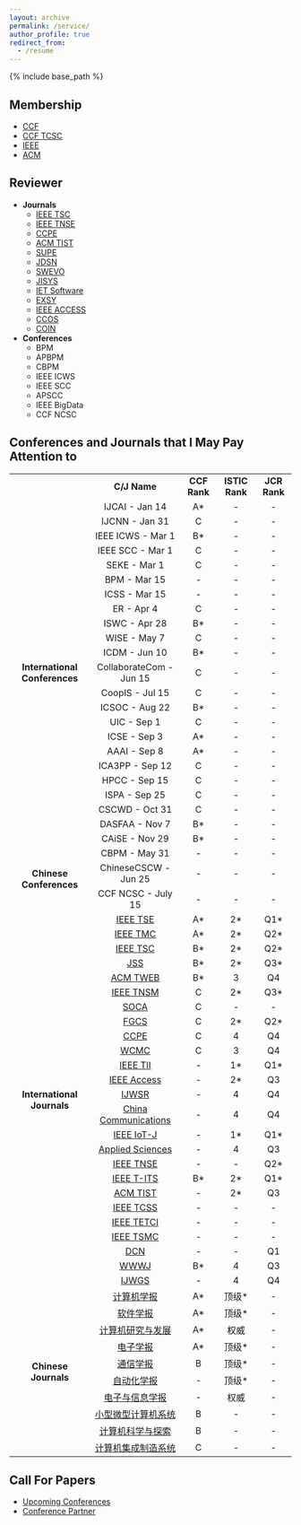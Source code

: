 ```yaml
---
layout: archive
permalink: /service/
author_profile: true
redirect_from:
  - /resume
---
```


{% include base_path %}

Membership
------
* [CCF](https://www.ccf.org.cn/)
* [CCF TCSC](https://www.ccf.org.cn/Chapters/TC/TC_Listing/TCSC/)
* [IEEE](https://www.ieee.org/)
* [ACM](https://www.acm.org/)

Reviewer
------
* **Journals**
  * [IEEE TSC](https://www.computer.org/csdl/journal/sc)
  * [IEEE TNSE](https://ieeexplore.ieee.org/xpl/RecentIssue.jsp?punumber=6488902)
  * [CCPE](https://onlinelibrary.wiley.com/journal/15320634)
  * [ACM TIST](https://tist.acm.org/)
  * [SUPE](https://www.springer.com/computer/swe/journal/11227)
  * [JDSN](https://journals.sagepub.com/home/dsn)
  * [SWEVO](https://www.journals.elsevier.com/swarm-and-evolutionary-computation)
  * [JISYS](https://onlinelibrary.wiley.com/journal/1098111x)
  * [IET Software](https://ieeexplore.ieee.org/xpl/RecentIssue.jsp?punumber=4124007)
  * [EXSY](https://onlinelibrary.wiley.com/journal/14680394)
  * [IEEE ACCESS](https://ieeeaccess.ieee.org)
  * [CCOS](https://www.tandfonline.com/toc/ccos20/current)
  * [COIN](https://onlinelibrary.wiley.com/journal/14678640)
* **Conferences**
  * BPM
  * APBPM
  * CBPM
  * IEEE ICWS
  * IEEE SCC
  * APSCC
  * IEEE BigData
  * CCF NCSC

Conferences and Journals that I May Pay Attention to
------
<table width="100%" align="center" frame="void">
  <tr>
    <td align="center"></td>
    <td align="center"><b>C/J Name</b></td>
    <td align="center"><b>CCF Rank</b></td>
    <td align="center"><b>ISTIC Rank</b></td>
    <td align="center"><b>JCR Rank</b></td>
  </tr>
  <tr>
    <td align="center" rowspan="23"><b>International Conferences</b></td>
    <td align="center">IJCAI - Jan 14</td>
    <td align="center">A*</td>
    <td align="center">-</td>
    <td align="center">-</td>
  </tr>
    <tr>
    <td align="center">IJCNN - Jan 31</td>
    <td align="center">C</td>
    <td align="center">-</td>
    <td align="center">-</td>
  </tr>
  <tr>
    <td align="center">IEEE ICWS - Mar 1</td>
    <td align="center">B*</td>
    <td align="center">-</td>
    <td align="center">-</td>
  </tr>
  <tr>
    <td align="center">IEEE SCC - Mar 1</td>
    <td align="center">C</td>
    <td align="center">-</td>
    <td align="center">-</td>
  </tr>
  <tr>
    <td align="center">SEKE - Mar 1</td>
    <td align="center">C</td>
    <td align="center">-</td>
    <td align="center">-</td>
  </tr>
  <tr>
    <td align="center">BPM - Mar 15</td>
    <td align="center">-</td>
    <td align="center">-</td>
    <td align="center">-</td>
  </tr>
  <tr>
    <td align="center">ICSS - Mar 15</td>
    <td align="center">-</td>
    <td align="center">-</td>
    <td align="center">-</td>
  </tr>
  <tr>
    <td align="center">ER - Apr 4</td>
    <td align="center">C</td>
    <td align="center">-</td>
    <td align="center">-</td>
  </tr>
  <tr>
    <td align="center">ISWC - Apr 28</td>
    <td align="center">B*</td>
    <td align="center">-</td>
    <td align="center">-</td>
  </tr>
  <tr>
    <td align="center">WISE - May 7</td>
    <td align="center">C</td>
    <td align="center">-</td>
    <td align="center">-</td>
  </tr>
   <tr>
    <td align="center">ICDM - Jun 10</td>
    <td align="center">B*</td>
    <td align="center">-</td>
    <td align="center">-</td>
  </tr>
  <tr>
    <td align="center">CollaborateCom - Jun 15</td>
    <td align="center">C</td>
    <td align="center">-</td>
    <td align="center">-</td>
  </tr>
  <tr>
    <td align="center">CoopIS - Jul 15</td>
    <td align="center">C</td>
    <td align="center">-</td>
    <td align="center">-</td>
  </tr>
  <tr>
    <td align="center">ICSOC - Aug 22</td>
    <td align="center">B*</td>
    <td align="center">-</td>
    <td align="center">-</td>
  </tr>
  <tr>
    <td align="center">UIC - Sep 1</td>
    <td align="center">C</td>
    <td align="center">-</td>
    <td align="center">-</td>
  </tr>
  <tr>
    <td align="center">ICSE - Sep 3</td>
    <td align="center">A*</td>
    <td align="center">-</td>
    <td align="center">-</td>
  </tr>
  <tr>
    <td align="center">AAAI - Sep 8</td>
    <td align="center">A*</td>
    <td align="center">-</td>
    <td align="center">-</td>
  </tr>
  <tr>
    <td align="center">ICA3PP - Sep 12</td>
    <td align="center">C</td>
    <td align="center">-</td>
    <td align="center">-</td>
  </tr>
  <tr>
    <td align="center">HPCC - Sep 15</td>
    <td align="center">C</td>
    <td align="center">-</td>
    <td align="center">-</td>
  </tr>
  <tr>
    <td align="center">ISPA - Sep 25</td>
    <td align="center">C</td>
    <td align="center">-</td>
    <td align="center">-</td>
  </tr>
  <tr>
    <td align="center">CSCWD - Oct 31</td>
    <td align="center">C</td>
    <td align="center">-</td>
    <td align="center">-</td>
  </tr>
  <tr>
    <td align="center">DASFAA - Nov 7</td>
    <td align="center">B*</td>
    <td align="center">-</td>
    <td align="center">-</td>
  </tr>
  <tr>
    <td align="center">CAiSE - Nov 29</td>
    <td align="center">B*</td>
    <td align="center">-</td>
    <td align="center">-</td>
  </tr>
  <tr>
    <td align="center" rowspan="3"><b>Chinese Conferences</b></td>
    <td align="center">CBPM - May 31</td>
    <td align="center">-</td>
    <td align="center">-</td>
    <td align="center">-</td>
  </tr>
  <tr>
    <td align="center">ChineseCSCW - Jun 25</td>
    <td align="center">-</td>
    <td align="center">-</td>
    <td align="center">-</td>
  </tr>
  <tr>
    <td align="center">CCF NCSC - July 15</td>
    <td align="center">-</td>
    <td align="center">-</td>
    <td align="center">-</td>
  </tr>
  <tr>
    <td align="center" rowspan="25"><b>International Journals</b></td>
    <td align="center"><a href="https://www.computer.org/csdl/journal/ts">IEEE TSE</a></td>
    <td align="center">A*</td>
    <td align="center">2*</td>
    <td align="center">Q1*</td>
  </tr>
  <tr>
    <td align="center"><a href="https://www.computer.org/csdl/journal/tm">IEEE TMC</a></td>
    <td align="center">A*</td>
    <td align="center">2*</td>
    <td align="center">Q2*</td>
  </tr>
  <tr>
    <td align="center"><a href="https://www.computer.org/csdl/journal/sc">IEEE TSC</a></td>
    <td align="center">B*</td>
    <td align="center">2*</td>
    <td align="center">Q2*</td>
  </tr>
  <tr>
    <td align="center"><a href="https://www.journals.elsevier.com/journal-of-systems-and-software">JSS</a></td>
    <td align="center">B*</td>
    <td align="center">2*</td>
    <td align="center">Q3*</td>
  </tr>
  <tr>
    <td align="center"><a href="https://dl.acm.org/journal/tweb">ACM TWEB</a></td>
    <td align="center">B*</td>
    <td align="center">3</td>
    <td align="center">Q4</td>
  </tr>
  <tr>
    <td align="center"><a href="https://www.comsoc.org/publications/journals/ieee-tnsm">IEEE TNSM</a></td>
    <td align="center">C</td>
    <td align="center">2*</td>
    <td align="center">Q3*</td>
  </tr>
  <tr>
    <td align="center"><a href="https://www.springer.com/journal/11761">SOCA</a></td>
    <td align="center">C</td>
    <td align="center">-</td>
    <td align="center">-</td>
  </tr>
  <tr>
    <td align="center"><a href="https://www.sciencedirect.com/journal/future-generation-computer-systems">FGCS</a></td>
    <td align="center">C</td>
    <td align="center">2*</td>
    <td align="center">Q2*</td>
  </tr>
  <tr>
    <td align="center"><a href="https://onlinelibrary.wiley.com/journal/15320634">CCPE</a></td>
    <td align="center">C</td>
    <td align="center">4</td>
    <td align="center">Q4</td>
  </tr>
  <tr>
    <td align="center"><a href="https://www.hindawi.com/journals/wcmc/">WCMC</a></td>
    <td align="center">C</td>
    <td align="center">3</td>
    <td align="center">Q4</td>
  </tr>
  <tr>
    <td align="center"><a href="http://www.ieee-ies.org/pubs/transactions-on-industrial-informatics">IEEE TII</a></td>
    <td align="center">-</td>
    <td align="center">1*</td>
    <td align="center">Q1*</td>
  </tr>
  <tr>
    <td align="center"><a href="https://ieeeaccess.ieee.org">IEEE Access</a></td>
    <td align="center">-</td>
    <td align="center">2*</td>
    <td align="center">Q3</td>
  </tr>
  <tr>
    <td align="center"><a href="https://www.igi-global.com/journal/international-journal-web-services-research/1079">IJWSR</a></td>
    <td align="center">-</td>
    <td align="center">4</td>
    <td align="center">Q4</td>
  </tr>
  <tr>
    <td align="center"><a href="http://www.cic-chinacommunications.cn/EN/volumn/home.shtml">China Communications</a></td>
    <td align="center">-</td>
    <td align="center">4</td>
    <td align="center">Q4</td>
  </tr>
  <tr>
    <td align="center"><a href="https://ieee-iotj.org/">IEEE IoT-J</a></td>
    <td align="center">-</td>
    <td align="center">1*</td>
    <td align="center">Q1*</td>
  </tr>
  <tr>
    <td align="center"><a href="https://www.mdpi.com/journal/applsci#">Applied Sciences</a></td>
    <td align="center">-</td>
    <td align="center">4</td>
    <td align="center">Q3</td>
  </tr>
  <tr>
    <td align="center"><a href="https://www.comsoc.org/publications/journals/ieee-tnse">IEEE TNSE</a></td>
    <td align="center">-</td>
    <td align="center">-</td>
    <td align="center">Q2*</td>
  </tr>
  <tr>
    <td align="center"><a href="https://ieee-itss.org/pub/t-its/">IEEE T-ITS</a></td>
    <td align="center">B*</td>
    <td align="center">2*</td>
    <td align="center">Q1*</td>
  </tr>
  <tr>
    <td align="center"><a href="https://dl.acm.org/journal/tist">ACM TIST</a></td>
    <td align="center">-</td>
    <td align="center">2*</td>
    <td align="center">Q3</td>
  </tr>
  <tr>
    <td align="center"><a href="https://ieeexplore.ieee.org/xpl/RecentIssue.jsp?punumber=6570650">IEEE TCSS</a></td>
    <td align="center">-</td>
    <td align="center">-</td>
    <td align="center">-</td>
  </tr>
  <tr>
    <td align="center"><a href="https://cis.ieee.org/publications/t-emerging-topics-in-ci">IEEE TETCI</a></td>
    <td align="center">-</td>
    <td align="center">-</td>
    <td align="center">-</td>
  </tr>
  <tr>
    <td align="center"><a href="https://www.ieeesmc.org/publications/transactions-on-smc-systems/">IEEE TSMC</a></td>
    <td align="center">-</td>
    <td align="center">-</td>
    <td align="center">-</td>
  </tr>
  <tr>
    <td align="center"><a href="https://www.keaipublishing.com/en/journals/digital-communications-and-networks">DCN</a></td>
    <td align="center">-</td>
    <td align="center">-</td>
    <td align="center">Q1</td>
  </tr>
  <tr>
    <td align="center"><a href="https://www.springer.com/journal/11280">WWWJ</a></td>
    <td align="center">B*</td>
    <td align="center">4</td>
    <td align="center">Q3</td>
  </tr>
   <tr>
    <td align="center"><a href="https://www.inderscience.com/jhome.php?jcode=ijwgs">IJWGS</a></td>
    <td align="center">-</td>
    <td align="center">4</td>
    <td align="center">Q4</td>
  </tr>
  <tr>
    <td align="center" rowspan="10"><b>Chinese Journals</b></td>
    <td align="center"><a href="http://cjc.ict.ac.cn/">计算机学报</a></td>
    <td align="center">A*</td>
    <td align="center">顶级*</td>
    <td align="center">-</td>
  </tr>
  <tr>
    <td align="center"><a href="http://www.jos.org.cn/jos/ch/index.aspx">软件学报</a></td>
    <td align="center">A*</td>
    <td align="center">顶级*</td>
    <td align="center">-</td>
  </tr>
  <tr>
    <td align="center"><a href="https://crad.ict.ac.cn/CN/1000-1239/home.shtml">计算机研究与发展</a></td>
    <td align="center">A*</td>
    <td align="center">权威</td>
    <td align="center">-</td>
  </tr>
  <tr>
    <td align="center"><a href="http://www.ejournal.org.cn/">电子学报</a></td>
    <td align="center">A*</td>
    <td align="center">顶级*</td>
    <td align="center">-</td>
  </tr>
  <tr>
    <td align="center"><a href="http://www.infocomm-journal.com/txxb/CN/1000-436X/home.shtml">通信学报</a></td>
    <td align="center">B</td>
    <td align="center">顶级*</td>
    <td align="center">-</td>
  </tr>
   <tr>
    <td align="center"><a href="http://www.aas.net.cn/">自动化学报</a></td>
    <td align="center">-</td>
    <td align="center">顶级*</td>
    <td align="center">-</td>
  </tr>
  <tr>
    <td align="center"><a href="http://jeit.ie.ac.cn/">电子与信息学报</a></td>
    <td align="center">-</td>
    <td align="center">权威</td>
    <td align="center">-</td>
  </tr>
  <tr>
    <td align="center"><a href="http://xwxt.sict.ac.cn/CN/volumn/current.shtml">小型微型计算机系统</a></td>
    <td align="center">B</td>
    <td align="center">-</td>
    <td align="center">-</td>
  </tr>
  <tr>
    <td align="center"><a href="http://fcst.ceaj.org/CN/volumn/home.shtml">计算机科学与探索</a></td>
    <td align="center">B</td>
    <td align="center">-</td>
    <td align="center">-</td>
  </tr>
  <tr>
    <td align="center"><a href="http://www.cims-journal.cn/CN/volumn/home.shtml">计算机集成制造系统</a></td>
    <td align="center">C</td>
    <td align="center">-</td>
    <td align="center">-</td>
  </tr>
</table>

Call For Papers
------
- [Upcoming Conferences](http://www.conferencelist.info/upcoming.html)
- [Conference Partner](https://www.myhuiban.com/)
